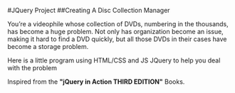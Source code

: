 #JQuery Project
##Creating A Disc Collection Manager

 You’re a videophile whose collection of DVDs, numbering in the thousands, has become a huge problem. Not only has organization become an issue, making it hard to find a DVD quickly, but all those DVDs in their cases have become a storage problem.
 
 Here is a little program using HTML/CSS and JS JQuery to help you deal with the problem
 
 Inspired from the **"jQuery in Action THIRD EDITION"** Books.